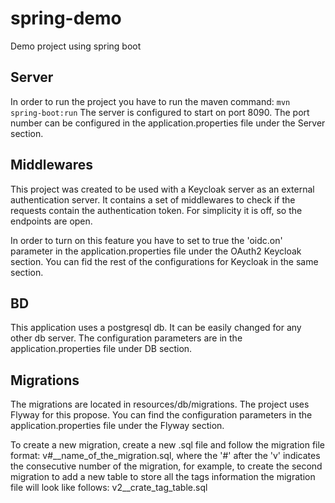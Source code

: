 # spring-demo
Demo project using spring boot

## Server
In order to run the project you have to run the maven command:
`mvn spring-boot:run`
The server is configured to start on port 8090. The port number can be 
configured in the application.properties file under the Server section.

## Middlewares
This project was created to be used with a Keycloak server as an 
external authentication server. It contains a set of middlewares to check if 
the requests contain the authentication token. For simplicity it is off, so 
the endpoints are open.

In order to turn on this feature you have to set to true the 'oidc.on' parameter 
in the application.properties file under the OAuth2 Keycloak section. You can 
fid the rest of the configurations for Keycloak in the same section.

## BD
This application uses a postgresql db. It can be easily changed for any other 
db server. The configuration parameters are in the application.properties file 
under DB section.

## Migrations
The migrations are located in resources/db/migrations. The project uses Flyway 
for this propose. You can find the configuration parameters in the 
application.properties file under the Flyway section.

To create a new migration, create a new .sql file and follow the migration file 
format: v#__name_of_the_migration.sql, where the '#' after the 'v' indicates 
the consecutive number of the migration, for example, to create the second 
migration to add a new table to store all the tags information the migration 
file will look like follows: v2__crate_tag_table.sql 

